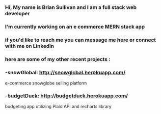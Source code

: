 ### Hi, My name is Brian Sullivan and I am a full stack web developer
### I'm currently working on an e commerce MERN stack app
### if you'd like to reach me you can message me here or connect with me on LinkedIn
### here are some of my other recent projects :
### -snowGlobal: http://snowglobal.herokuapp.com/
e-commerce snowglobe selling platform
### -budgetDuck: http://budgetduck.herokuapp.com/
budgeting app utilizing Plaid API and recharts library


<!--
**bsullit/bsullit** is a ✨ _special_ ✨ repository because its `README.md` (this file) appears on your GitHub profile.

Here are some ideas to get you started:

- 🔭 I’m currently working on ...
- 🌱 I’m currently learning ...
- 👯 I’m looking to collaborate on ...
- 🤔 I’m looking for help with ...
- 💬 Ask me about ...
- 📫 How to reach me: ...
- 😄 Pronouns: ...
- ⚡ Fun fact: ...
-->
